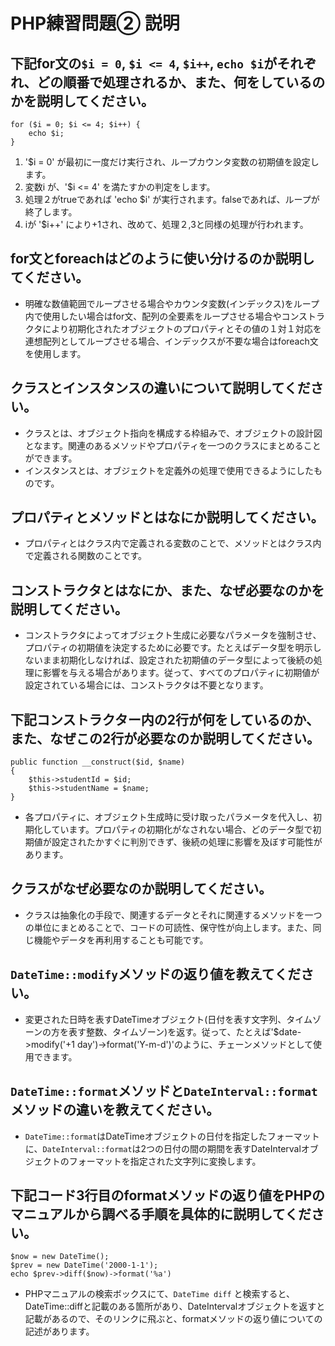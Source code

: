 # PHP練習問題② 説明

## 下記for文の`$i = 0`, `$i <= 4`, `$i++`, `echo $i`がそれぞれ、どの順番で処理されるか、また、何をしているのかを説明してください。

```
for ($i = 0; $i <= 4; $i++) {
    echo $i;
}
```

1. '$i = 0' が最初に一度だけ実行され、ループカウンタ変数の初期値を設定します。
2. 変数i が、'$i <= 4' を満たすかの判定をします。
3. 処理２がtrueであれば 'echo $i' が実行されます。falseであれば、ループが終了します。
4. iが '$i++' により+1され、改めて、処理２,3と同様の処理が行われます。

## for文とforeachはどのように使い分けるのか説明してください。
- 明確な数値範囲でループさせる場合やカウンタ変数(インデックス)をループ内で使用したい場合はfor文、配列の全要素をループさせる場合やコンストラクタにより初期化されたオブジェクトのプロパティとその値の１対１対応を連想配列としてループさせる場合、インデックスが不要な場合はforeach文を使用します。

## クラスとインスタンスの違いについて説明してください。
- クラスとは、オブジェクト指向を構成する枠組みで、オブジェクトの設計図となます。関連のあるメソッドやプロパティを一つのクラスにまとめることができます。
- インスタンスとは、オブジェクトを定義外の処理で使用できるようにしたものです。

## プロパティとメソッドとはなにか説明してください。
- プロパティとはクラス内で定義される変数のことで、メソッドとはクラス内で定義される関数のことです。

## コンストラクタとはなにか、また、なぜ必要なのかを説明してください。
- コンストラクタによってオブジェクト生成に必要なパラメータを強制させ、プロパティの初期値を決定するために必要です。たとえばデータ型を明示しないまま初期化しなければ、設定された初期値のデータ型によって後続の処理に影響を与える場合があります。従って、すべてのプロパティに初期値が設定されている場合には、コンストラクタは不要となります。

## 下記コンストラクター内の2行が何をしているのか、また、なぜこの2行が必要なのか説明してください。
```
public function __construct($id, $name)
{
    $this->studentId = $id;
    $this->studentName = $name;
}
```
- 各プロパティに、オブジェクト生成時に受け取ったパラメータを代入し、初期化しています。プロパティの初期化がなされない場合、どのデータ型で初期値が設定されたかすぐに判別できず、後続の処理に影響を及ぼす可能性があります。

## クラスがなぜ必要なのか説明してください。
- クラスは抽象化の手段で、関連するデータとそれに関連するメソッドを一つの単位にまとめることで、コードの可読性、保守性が向上します。また、同じ機能やデータを再利用することも可能です。

## `DateTime::modify`メソッドの返り値を教えてください。
- 変更された日時を表すDateTimeオブジェクト(日付を表す文字列、タイムゾーンの方を表す整数、タイムゾーン)を返す。従って、たとえば'$date->modify('+1 day')->format('Y-m-d')'のように、チェーンメソッドとして使用できます。

## `DateTime::format`メソッドと`DateInterval::format`メソッドの違いを教えてください。
- `DateTime::format`はDateTimeオブジェクトの日付を指定したフォーマットに、`DateInterval::format`は2つの日付の間の期間を表すDateIntervalオブジェクトのフォーマットを指定された文字列に変換します。

## 下記コード3行目のformatメソッドの返り値をPHPのマニュアルから調べる手順を具体的に説明してください。
```
$now = new DateTime();
$prev = new DateTime('2000-1-1');
echo $prev->diff($now)->format('%a')
```

- PHPマニュアルの検索ボックスにて、`DateTime diff` と検索すると、DateTime::diffと記載のある箇所があり、DateIntervalオブジェクトを返すと記載があるので、そのリンクに飛ぶと、formatメソッドの返り値についての記述があります。